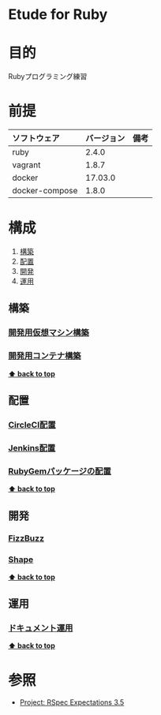 Etude for Ruby
===================

# 目的 #
Rubyプログラミング練習

# 前提 #
| ソフトウェア   | バージョン   | 備考        |
|:---------------|:-------------|:------------|
| ruby           |2.4.0     |             |
| vagrant        |1.8.7     |             |
| docker         |17.03.0   |             |
| docker-compose |1.8.0   |             |

# 構成 #
1. [構築](#構築)
1. [配置](#配置)
1. [開発](#開発)
1. [運用](#運用)

## 構築
### [開発用仮想マシン構築](./ops/build_vagrant.md)
### [開発用コンテナ構築](./ops/build_docker.md)

**[⬆ back to top](#構成)**

## 配置
### [CircleCI配置](./ops/ship_circleci.md)
### [Jenkins配置](./ops/ship_jenkins.md)
### [RubyGemパッケージの配置](./ops/ship_ruby_gem.md)

**[⬆ back to top](#構成)**

## 開発
### [FizzBuzz](./dev/fizz_buzz.md)
### [Shape](./dev/objects_and_data_structures.md)

**[⬆ back to top](#構成)**

## 運用
### [ドキュメント運用](./ops/ship_document.md)

**[⬆ back to top](#運用)**

# 参照 #
+ [Project: RSpec Expectations 3.5](https://www.relishapp.com/rspec/rspec-expectations/v/3-5/docs/built-in-matchers)
